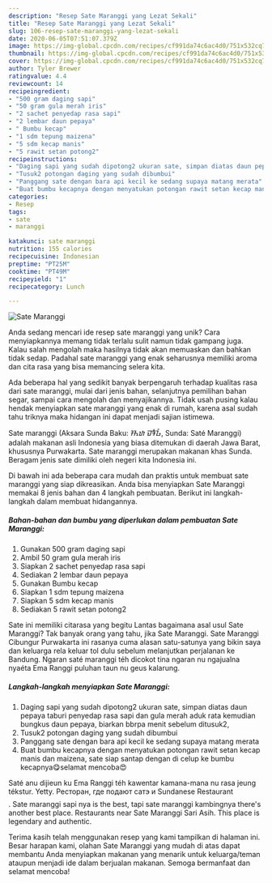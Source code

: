 ```yaml
---
description: "Resep Sate Maranggi yang Lezat Sekali"
title: "Resep Sate Maranggi yang Lezat Sekali"
slug: 106-resep-sate-maranggi-yang-lezat-sekali
date: 2020-06-05T07:51:07.379Z
image: https://img-global.cpcdn.com/recipes/cf991da74c6ac4d0/751x532cq70/sate-maranggi-foto-resep-utama.jpg
thumbnail: https://img-global.cpcdn.com/recipes/cf991da74c6ac4d0/751x532cq70/sate-maranggi-foto-resep-utama.jpg
cover: https://img-global.cpcdn.com/recipes/cf991da74c6ac4d0/751x532cq70/sate-maranggi-foto-resep-utama.jpg
author: Tyler Brewer
ratingvalue: 4.4
reviewcount: 14
recipeingredient:
- "500 gram daging sapi"
- "50 gram gula merah iris"
- "2 sachet penyedap rasa sapi"
- "2 lembar daun pepaya"
- " Bumbu kecap"
- "1 sdm tepung maizena"
- "5 sdm kecap manis"
- "5 rawit setan potong2"
recipeinstructions:
- "Daging sapi yang sudah dipotong2 ukuran sate, simpan diatas daun pepaya taburi penyedap rasa sapi dan gula merah aduk rata kemudian bungkus daun pepaya, biarkan bbrpa menit sebelum ditusuk2,"
- "Tusuk2 potongan daging yang sudah dibumbui"
- "Panggang sate dengan bara api kecil ke sedang supaya matang merata"
- "Buat bumbu kecapnya dengan menyatukan potongan rawit setan kecap manis dan maizena, sate siap santap dengan di celup ke bumbu kecapnya😋selamat mencoba😍"
categories:
- Resep
tags:
- sate
- maranggi

katakunci: sate maranggi 
nutrition: 155 calories
recipecuisine: Indonesian
preptime: "PT25M"
cooktime: "PT49M"
recipeyield: "1"
recipecategory: Lunch

---
```



![Sate Maranggi](https://img-global.cpcdn.com/recipes/cf991da74c6ac4d0/751x532cq70/sate-maranggi-foto-resep-utama.jpg)

Anda sedang mencari ide resep sate maranggi yang unik? Cara menyiapkannya memang tidak terlalu sulit namun tidak gampang juga. Kalau salah mengolah maka hasilnya tidak akan memuaskan dan bahkan tidak sedap. Padahal sate maranggi yang enak seharusnya memiliki aroma dan cita rasa yang bisa memancing selera kita.

Ada beberapa hal yang sedikit banyak berpengaruh terhadap kualitas rasa dari sate maranggi, mulai dari jenis bahan, selanjutnya pemilihan bahan segar, sampai cara mengolah dan menyajikannya. Tidak usah pusing kalau hendak menyiapkan sate maranggi yang enak di rumah, karena asal sudah tahu triknya maka hidangan ini dapat menjadi sajian istimewa.

Sate maranggi (Aksara Sunda Baku: ᮞᮒᮦ ᮙᮛᮀᮌᮤ, Sunda: Saté Maranggi) adalah makanan asli Indonesia yang biasa ditemukan di daerah Jawa Barat, khususnya Purwakarta. Sate maranggi merupakan makanan khas Sunda. Beragam jenis sate dimiliki oleh negeri kita Indonesia ini.


Di bawah ini ada beberapa cara mudah dan praktis untuk membuat sate maranggi yang siap dikreasikan. Anda bisa menyiapkan Sate Maranggi memakai 8 jenis bahan dan 4 langkah pembuatan. Berikut ini langkah-langkah dalam membuat hidangannya.

<!--inarticleads1-->

##### Bahan-bahan dan bumbu yang diperlukan dalam pembuatan Sate Maranggi:

1. Gunakan 500 gram daging sapi
1. Ambil 50 gram gula merah iris
1. Siapkan 2 sachet penyedap rasa sapi
1. Sediakan 2 lembar daun pepaya
1. Gunakan  Bumbu kecap
1. Siapkan 1 sdm tepung maizena
1. Siapkan 5 sdm kecap manis
1. Sediakan 5 rawit setan potong2


Sate ini memiliki citarasa yang begitu Lantas bagaimana asal usul Sate Maranggi? Tak banyak orang yang tahu, jika Sate Maranggi. Sate Maranggi Cibungur Purwakarta ini rasanya cuma alasan satu-satunya yang bikin saya dan keluarga rela keluar tol dulu sebelum melanjutkan perjalanan ke Bandung. Ngaran saté maranggi téh dicokot tina ngaran nu ngajualna nyaéta Ema Ranggi puluhan taun nu geus kalarung. 

<!--inarticleads2-->

##### Langkah-langkah menyiapkan Sate Maranggi:

1. Daging sapi yang sudah dipotong2 ukuran sate, simpan diatas daun pepaya taburi penyedap rasa sapi dan gula merah aduk rata kemudian bungkus daun pepaya, biarkan bbrpa menit sebelum ditusuk2,
1. Tusuk2 potongan daging yang sudah dibumbui
1. Panggang sate dengan bara api kecil ke sedang supaya matang merata
1. Buat bumbu kecapnya dengan menyatukan potongan rawit setan kecap manis dan maizena, sate siap santap dengan di celup ke bumbu kecapnya😋selamat mencoba😍


Saté anu dijieun ku Ema Ranggi téh kawentar kamana-mana nu rasa jeung tékstur. Yetty. Ресторан, где подают сатэ и Sundanese Restaurant$$$$. Sate maranggi sapi nya is the best, tapi sate maranggi kambingnya there&#39;s another best place. Restaurants near Sate Maranggi Sari Asih. This place is legendary and authentic. 

Terima kasih telah menggunakan resep yang kami tampilkan di halaman ini. Besar harapan kami, olahan Sate Maranggi yang mudah di atas dapat membantu Anda menyiapkan makanan yang menarik untuk keluarga/teman ataupun menjadi ide dalam berjualan makanan. Semoga bermanfaat dan selamat mencoba!
